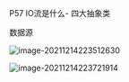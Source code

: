 P57 IO流是什么- 四大抽象类

 

数据源

![image-20211214223512630](C:\Users\白木-泽\AppData\Roaming\Typora\typora-user-images\image-20211214223512630.png)

  ![image-20211214223721914](C:\Users\白木-泽\AppData\Roaming\Typora\typora-user-images\image-20211214223721914.png)

























